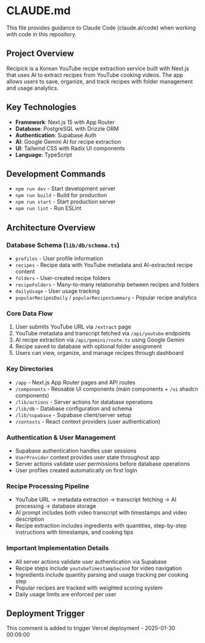 # CLAUDE.md

This file provides guidance to Claude Code (claude.ai/code) when working with code in this repository.

## Project Overview

Recipick is a Korean YouTube recipe extraction service built with Next.js that uses AI to extract recipes from YouTube cooking videos. The app allows users to save, organize, and track recipes with folder management and usage analytics.

## Key Technologies

- **Framework**: Next.js 15 with App Router
- **Database**: PostgreSQL with Drizzle ORM 
- **Authentication**: Supabase Auth
- **AI**: Google Gemini AI for recipe extraction
- **UI**: Tailwind CSS with Radix UI components
- **Language**: TypeScript

## Development Commands

- `npm run dev` - Start development server
- `npm run build` - Build for production  
- `npm run start` - Start production server
- `npm run lint` - Run ESLint

## Architecture Overview

### Database Schema (`lib/db/schema.ts`)
- `profiles` - User profile information
- `recipes` - Recipe data with YouTube metadata and AI-extracted recipe content
- `folders` - User-created recipe folders
- `recipeFolders` - Many-to-many relationship between recipes and folders
- `dailyUsage` - User usage tracking
- `popularRecipesDaily` / `popularRecipesSummary` - Popular recipe analytics

### Core Data Flow
1. User submits YouTube URL via `/extract` page
2. YouTube metadata and transcript fetched via `/api/youtube` endpoints
3. AI recipe extraction via `/api/gemini/route.ts` using Google Gemini
4. Recipe saved to database with optional folder assignment
5. Users can view, organize, and manage recipes through dashboard

### Key Directories
- `/app` - Next.js App Router pages and API routes
- `/components` - Reusable UI components (main components + `/ui` shadcn components)
- `/lib/actions` - Server actions for database operations
- `/lib/db` - Database configuration and schema
- `/lib/supabase` - Supabase client/server setup
- `/contexts` - React context providers (user authentication)

### Authentication & User Management
- Supabase authentication handles user sessions
- `UserProvider` context provides user state throughout app
- Server actions validate user permissions before database operations
- User profiles created automatically on first login

### Recipe Processing Pipeline
- YouTube URL → metadata extraction → transcript fetching → AI processing → database storage
- AI prompt includes both video transcript with timestamps and video description
- Recipe extraction includes ingredients with quantities, step-by-step instructions with timestamps, and cooking tips

### Important Implementation Details
- All server actions validate user authentication via Supabase
- Recipe steps include `youtubeTimestampSecond` for video navigation
- Ingredients include quantity parsing and usage tracking per cooking step
- Popular recipes are tracked with weighted scoring system
- Daily usage limits are enforced per user

## Deployment Trigger
This comment is added to trigger Vercel deployment - 2025-01-30 00:09:00